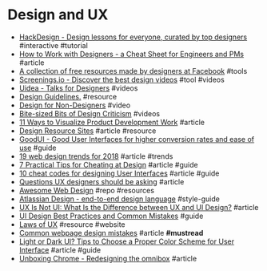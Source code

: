 # Design and UX

- [HackDesign - Design lessons for everyone, curated by top designers](https://hackdesign.org) #interactive #tutorial
- [How to Work with Designers - a Cheat Sheet for Engineers and PMs](https://medium.com/the-year-of-the-looking-glass/how-to-work-with-designers-6c975dede146) #article
- [A collection of free resources made by designers at Facebook](http://facebook.github.io/design) #tools
- [Screenings.io - Discover the best design videos](http://screenings.io) #tool #videos
- [Uidea - Talks for Designers](https://uideo.net) #videos
- [Design Guidelines.](http://designguidelines.co/) #resource
- [Design for Non-Designers](https://www.youtube.com/watch?v=ZbrzdMaumNk) #video
- [Bite-sized Bits of Design Criticism](https://www.subtraction.com/2017/08/10/bite-sized-bits-of-design-criticism) #videos
- [11 Ways to Visualize Product Development Work](https://hackernoon.com/11-ways-i-visualize-product-development-work-f32aee3fcbf7) #article
- [Design Resource Sites](https://css-tricks.com/design-resource-sites) #article #resource
- [GoodUI - Good User Interfaces for higher conversion rates and ease of use](https://goodui.org/) #guide
- [19 web design trends for 2018](https://webflow.com/blog/19-web-design-trends-for-2018) #article #trends
- [7 Practical Tips for Cheating at Design](https://medium.com/refactoring-ui/7-practical-tips-for-cheating-at-design-40c736799886) #article #guide
- [10 cheat codes for designing User Interfaces](https://medium.com/sketch-app-sources/design-cheatsheet-274384775da9) #article #guide
- [Questions UX designers should be asking](https://uxdesign.cc/questions-ux-designers-should-be-asking-bc9a6ba87a34) #article
- [Awesome Web Design](https://github.com/nicolesaidy/awesome-web-design) #repo #resources
- [Atlassian Design - end-to-end design language](https://atlassian.design/) #style-guide 
- [UX Is Not UI: What Is the Difference between UX and UI Design?](https://codeburst.io/ux-is-not-ui-what-is-the-difference-between-ux-and-ui-design-4c330c5002e3) #article
- [UI Design Best Practices and Common Mistakes](https://www.toptal.com/designers/ui/most-common-ui-design-mistakes) #guide
- [Laws of UX](https://lawsofux.com) #resource #website
- [Common webpage design mistakes](https://uxplanet.org/common-webpage-design-mistakes-59eed9831bd7) #article **#mustread**
- [Light or Dark UI? Tips to Choose a Proper Color Scheme for User Interface](https://uxplanet.org/light-or-dark-ui-tips-to-choose-a-proper-color-scheme-for-user-interface-9a12004bb79e) #article #guide
- [Unboxing Chrome - Redesigning the omnibox](https://medium.com/@san_toki/unboxing-chrome-f6af7b8161a2) #article
